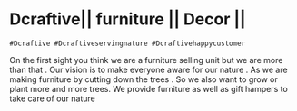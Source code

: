 # Dcraftive|| furniture || Decor ||

``#Dcraftive #Dcraftiveservingnature #Dcraftivehappycustomer``

On the first sight you think we are a furniture selling unit but we are more than that . Our vision is to make everyone aware for our nature . As we are making furniture by cutting down the trees . So we also want to grow or plant more and more trees. We provide furniture as well as gift hampers to take care of our nature
